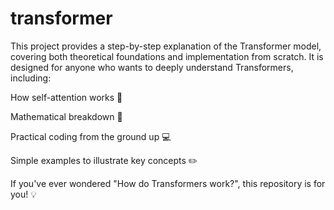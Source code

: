 # transformer 

This project provides a step-by-step explanation of the Transformer model, covering both theoretical foundations and implementation from scratch.
It is designed for anyone who wants to deeply understand Transformers, including:

How self-attention works 🔄

Mathematical breakdown 📐

Practical coding from the ground up 💻

Simple examples to illustrate key concepts ✏️

If you've ever wondered "How do Transformers work?", this repository is for you! 💡
